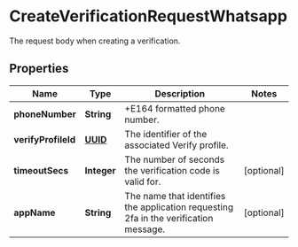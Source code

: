 

# CreateVerificationRequestWhatsapp

The request body when creating a verification.
## Properties

Name | Type | Description | Notes
------------ | ------------- | ------------- | -------------
**phoneNumber** | **String** | +E164 formatted phone number. | 
**verifyProfileId** | [**UUID**](UUID.md) | The identifier of the associated Verify profile. | 
**timeoutSecs** | **Integer** | The number of seconds the verification code is valid for. |  [optional]
**appName** | **String** | The name that identifies the application requesting 2fa in the verification message. |  [optional]



